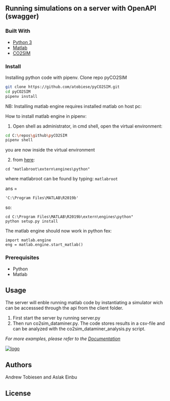 
## Running simulations on a server with OpenAPI (swagger)


### Built With

* [Python 3]()
* [Matlab]()
* [CO2SIM]()

### Install

Installing python code with pipenv. Clone repo pyCO2SIM
```sh
git clone https://github.com/atobiese/pyCO2SIM.git
cd pyCO2SIM
pipenv install
```

NB: Installing matlab engine requires installed matlab on host pc:

How to install matlab engine in pipenv:
1. Open shell as administrator, in cmd shell, open the virtual environment:
```sh
cd C:\repos\github\pyCO2SIM
pipenv shell
```
you are now inside the virtual environment

2. from [here](https://se.mathworks.com/help/matlab/matlab_external/install-the-matlab-engine-for-python.html):
```
cd "matlabroot\extern\engines\python"
```
where matlabroot can be found by typing:
``` matlabroot ```

ans =

    'C:\Program Files\MATLAB\R2019b'

so:
```
cd C:\Program Files\MATLAB\R2019b\extern\engines\python"
python setup.py install
```
The matlab engine should now work in python fex:
```
import matlab.engine
eng = matlab.engine.start_matlab()
```

### Prerequisites


* Python 
* Matlab 

## Usage

The server will enble running matlab code by instantiating a simulator wich can be accesssed through the api from the client folder. 
1. First start the server by running server.py 
2. Then run co2sim_dataminer.py. The code stores results in a csv-file and can be analyzed with the co2sim_dataminer_analysis.py script. 


_For more examples, please refer to the [Documentation]()_


[![logo][img1]]()

## Authors

Andrew Tobiesen and Aslak Einbu

## License



<!-- MARKDOWN LINKS & IMAGES -->
<!-- https://www.markdownguide.org/basic-syntax/#reference-style-links -->
[img1]: server/static/images/flowsheet.png

